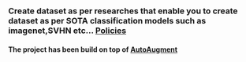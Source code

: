 ### Create dataset as per researches that enable you to create dataset as per SOTA classification models such as imagenet,SVHN etc... [Policies](https://arxiv.org/abs/1805.09501)
#### The project has been build on top of [AutoAugment](https://github.com/DeepVoltaire/AutoAugment)
